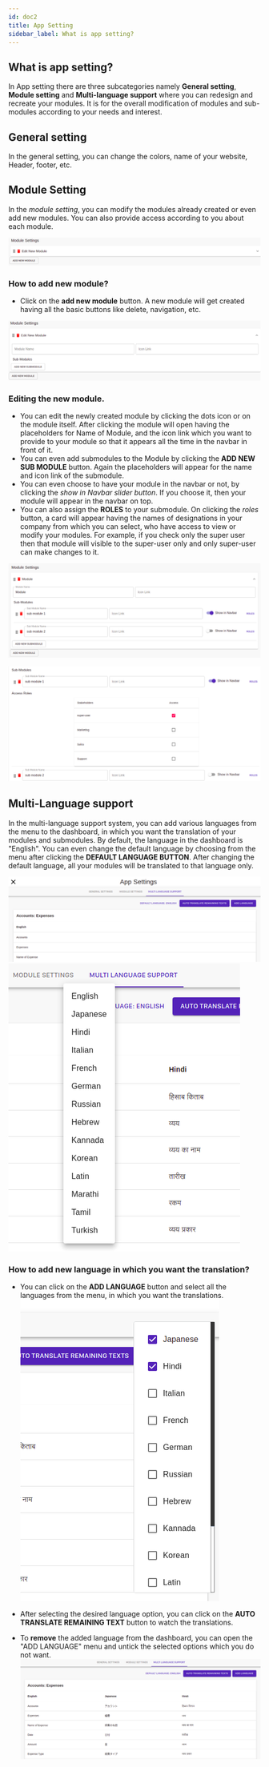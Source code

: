 ```yaml
---
id: doc2
title: App Setting
sidebar_label: What is app setting?
---
```

## What is app setting?

In App setting there are three subcategories namely **General setting**, **Module setting** and **Multi-language support** 
where you can redesign and recreate your modules. It is for the overall modification of modules and sub-modules according to your needs and interest.

## General setting
In the general setting, you can change the colors, name of your website, Header, footer, etc.

## Module Setting

In the *module setting*, you can modify the modules already created or even add new modules. You can also provide access according to you about each module.

![new-module](./assets/new-module.png)

### How to add new module?
* Click on the **add new module** button. A new module will get created having all the basic buttons like delete, navigation, etc.

![adding-module](./assets/edit-module.png)

### Editing the new module.
* You can edit the newly created module by clicking the dots icon or on the module itself. After clicking the module will open having the placeholders for Name of Module, and the icon link which you want to provide to your module so that it appears all the time in the navbar in front of it.
* You can even add submodules to the Module by clicking the **ADD NEW SUB MODULE** button. Again the placeholders will appear for the name and icon link of the submodule.
* You can even choose to have your module in the navbar or not, by clicking the *show in Navbar slider button*. If you choose it, then your module will appear in the navbar on top.
* You can also assign the **ROLES** to your submodule. On clicking the *roles* button, a card will appear having the names of designations in your company from which you can select, who have access to view or modify your modules. For example, if you check only the super user then that module will visible to the super-user only and only super-user can make changes to it.

![sub-module](./assets/sub-module.png)

![sub-module](./assets/module-role.png)

## Multi-Language support
In the multi-language support system, you can add various languages from the menu to the dashboard, in which you want the translation of your modules and submodules. By default, the language in the dashboard is "English". You can even change the default language by choosing from the menu after clicking the **DEFAULT LANGUAGE BUTTON**. After changing the default language, all your modules will be translated to that language only.

![sub-module](./assets/lang-support.png)
![sub-module](./assets/default-lang-menu.png)

### How to add new language in which you want the translation?
* You can click on the **ADD LANGUAGE** button and select all the languages from the menu, in which you want the translations.
![sub-module](./assets/add-lang-menu.png)

* After selecting the desired language option, you can click on the **AUTO TRANSLATE REMAINING TEXT** button to watch the translations.
* To **remove** the added language from the dashboard, you can open the "ADD LANGUAGE" menu and untick the selected options which you do not want.
![sub-module](./assets/translated-dash.png)




<!-- 
This is a link to [another document.](doc3.md)  
This is a link to an [external page.](http://www.example.com) -->

